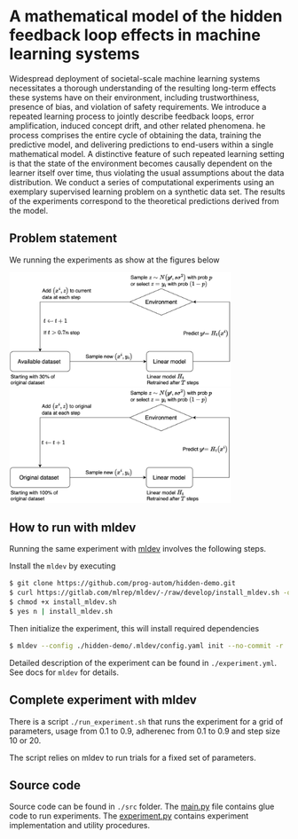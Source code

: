 # A mathematical model of the hidden feedback loop effects in machine learning systems

Widespread deployment of societal-scale machine learning systems necessitates a thorough understanding of the resulting long-term effects these systems have on their environment, including trustworthiness, presence of bias, and violation of safety requirements.
We introduce a repeated learning process to jointly describe feedback loops, error amplification, induced concept drift, and other related phenomena. he process comprises the entire cycle of obtaining the data, training the predictive model, and delivering predictions to end-users within a single mathematical model.
A distinctive feature of such repeated learning setting is that the state of the environment becomes causally dependent on the learner itself over time, thus violating the usual assumptions about the data distribution.
We conduct a series of computational experiments using an exemplary supervised learning problem on a synthetic data set. The results of the experiments correspond to the theoretical predictions derived from the model. 

## Problem statement

We running the experiments as show at the figures below 

<img src="figures/Hidden _loop.png" alt="Sliding window setup" width="400"/> <img src="figures/Hidden_sample.png" alt="Sample update setup" width="400"/>

## How to run with mldev 

Running the same experiment with [mldev](https://gitlab.com/mlrep/mldev) involves the following steps.

Install the ``mldev`` by executing

```bash
$ git clone https://github.com/prog-autom/hidden-demo.git
$ curl https://gitlab.com/mlrep/mldev/-/raw/develop/install_mldev.sh -o install_mldev.sh
$ chmod +x install_mldev.sh
$ yes n | install_mldev.sh
``` 
Then initialize the experiment, this will install required dependencies

```bash
$ mldev --config ./hidden-demo/.mldev/config.yaml init --no-commit -r ./hidden-demo
```

Detailed description of the experiment can be found in ``./experiment.yml``. See docs for ``mldev`` for details.

## Complete experiment with mldev

There is a script ``./run_experiment.sh`` that runs the experiment
for a grid of parameters, usage from 0.1 to 0.9, adherenec from 0.1 to 0.9 
and step size 10 or 20.

The script relies on mldev to run trials for a fixed set of parameters.

## Source code

Source code can be found in ``./src`` folder. The [main.py](./src/main.py) file contains glue code to run experiments.
The [experiment.py](./src/experiment.py) contains experiment implementation and utility procedures.
